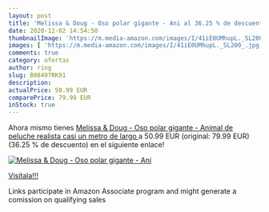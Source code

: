 ```yaml
---
layout: post
title: 'Melissa & Doug - Oso polar gigante - Ani al 36.25 % de descuento'
date: 2020-12-02 14:54:50
thumbnailImage: 'https://m.media-amazon.com/images/I/41iE0UMhupL._SL200_.jpg'
images: [ 'https://m.media-amazon.com/images/I/41iE0UMhupL._SL200_.jpg' ]
comments: true
category: ofertas
author: ring
slug: B08497RK91
description:
actualPrice: 50.99 EUR
comparePrice: 79.99 EUR
inStock: true
---
```


Ahora mismo tienes [Melissa & Doug - Oso polar gigante - Animal de peluche realista  casi un metro de largo ](https://www.amazon.es/dp/B08497RK91/?tag=tolees-21) a 50.99 EUR (original: 79.99 EUR) (36.25 %  de descuento) en el siguiente enlace!

[![Melissa & Doug - Oso polar gigante - Ani](https://m.media-amazon.com/images/I/41iE0UMhupL._SL200_.jpg)](https://www.amazon.es/dp/B08497RK91/?tag=tolees-21)

[Visítala!!!](https://www.amazon.es/dp/B08497RK91/?tag=tolees-21)

Links participate in Amazon Associate program and might generate a comission on qualifying sales
